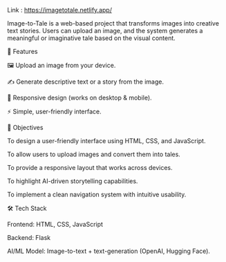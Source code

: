 Link : https://imagetotale.netlify.app/

Image-to-Tale is a web-based project that transforms images into creative text stories. Users can upload an image, and the system generates a meaningful or imaginative tale based on the visual content.

🚀 Features

🖼️ Upload an image from your device.

✍️ Generate descriptive text or a story from the image.

📱 Responsive design (works on desktop & mobile).

⚡ Simple, user-friendly interface.

🎯 Objectives

To design a user-friendly interface using HTML, CSS, and JavaScript.

To allow users to upload images and convert them into tales.

To provide a responsive layout that works across devices.

To highlight AI-driven storytelling capabilities.

To implement a clean navigation system with intuitive usability.

🛠️ Tech Stack

Frontend: HTML, CSS, JavaScript

Backend: Flask

AI/ML Model: Image-to-text + text-generation (OpenAI, Hugging Face).
